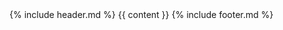 <!DOCTYPE html>
<html>
<head>
  <meta charset="utf-8">
  <meta name="viewport" content="width=device-width, initial-scale=1">
  <link rel="stylesheet" href="/css/styles.css">

  <title>{% if page.title %}{{ page.title }}{% else %}{{ site.title }}{% endif %}</title>
  <meta name="description" content="{{ page.description }}">
  <link rel="shortcut icon" href="/img/favicon.ico" type="image/x-icon">
  <link rel="icon" href="/img/favicon.ico" type="image/x-icon">

  <script>
    (function(i,s,o,g,r,a,m){i['GoogleAnalyticsObject']=r;i[r]=i[r]||function(){
    (i[r].q=i[r].q||[]).push(arguments)},i[r].l=1*new Date();a=s.createElement(o),
    m=s.getElementsByTagName(o)[0];a.async=1;a.src=g;m.parentNode.insertBefore(a,m)
    })(window,document,'script','https://www.google-analytics.com/analytics.js','ga');

    ga('create', 'UA-3159223-6', 'auto');
    ga('send', 'pageview');

  </script>
</head>
<body>
  {% include header.md %}
    {{ content }}
  {% include footer.md %}
</body>
</html>
